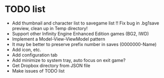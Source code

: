 # TODO list

- Add thumbnail and character list to savegame list
  !! Fix bug in .bg1save preview, clean up in Temp directory!
- Support other Infinity Engine Enhanced Edition games (BG2, IWD)
- Implement a Model-View-ViewModel pattern
- It may be better to preserve prefix number in saves (0000000-Name)
- Add icon, etc.
- Add configuration tab
- Add minimize to system tray, auto focus on exit game?
- Get Dropbox directory from JSON file
- Make issues of TODO list

